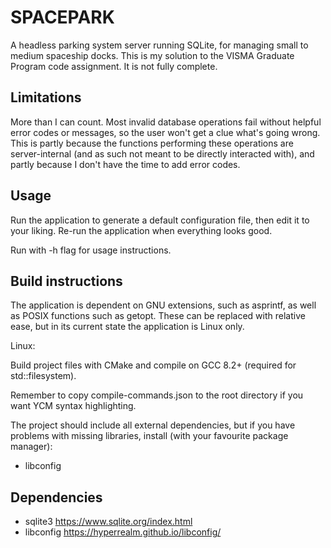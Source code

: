 # SPACEPARK 

A headless parking system server running SQLite, for managing small to medium spaceship docks.
This is my solution to the VISMA Graduate Program code assignment.
It is not fully complete.

## Limitations
More than I can count. Most invalid database operations fail without helpful error codes or messages,
	 so the user won't get a clue what's going wrong. This is partly because the functions performing
	 these operations are server-internal (and as such not meant to be directly interacted with),
	 and partly because I don't have the time to add error codes.

## Usage

Run the application to generate a default configuration file, then edit it to your liking.
Re-run the application when everything looks good.

Run with -h flag for usage instructions.

## Build instructions

The application is dependent on GNU extensions, such as asprintf,
	as well as POSIX functions such as getopt.
	These can be replaced with relative ease, but in its current state the application
	is Linux only.

Linux:

Build project files with CMake and compile on GCC 8.2+
(required for std::filesystem).

Remember to copy compile-commands.json to the root directory
if you want YCM syntax highlighting.

The project should include all external dependencies, 
but if you have problems with missing libraries, install (with your favourite package manager):
* libconfig 

## Dependencies

* sqlite3 
	https://www.sqlite.org/index.html
* libconfig
	https://hyperrealm.github.io/libconfig/
